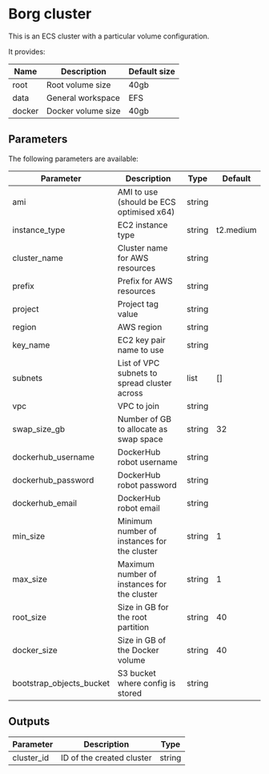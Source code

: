# Borg cluster

This is an ECS cluster with a particular volume configuration.

It provides:

| Name   | Description        | Default size |
|--------|--------------------|--------------|
| root   | Root volume size   | 40gb         |
| data   | General workspace  | EFS          |
| docker | Docker volume size | 40gb         |

## Parameters
The following parameters are available:

| Parameter                | Description                                  | Type   | Default   |
|--------------------------|----------------------------------------------|--------|-----------|
| ami                      | AMI to use (should be ECS optimised x64)     | string |           |
| instance_type            | EC2 instance type                            | string | t2.medium |
| cluster_name             | Cluster name for AWS resources               | string |           |
| prefix                   | Prefix for AWS resources                     | string |           |
| project                  | Project tag value                            | string |           |
| region                   | AWS region                                   | string |           |
| key_name                 | EC2 key pair name to use                     | string |           |
| subnets                  | List of VPC subnets to spread cluster across | list   | []        |
| vpc                      | VPC to join                                  | string |           |
| swap_size_gb             | Number of GB to allocate as swap space       | string | 32        |
| dockerhub_username       | DockerHub robot username                     | string |           |
| dockerhub_password       | DockerHub robot password                     | string |           |
| dockerhub_email          | DockerHub robot email                        | string |           |
| min_size                 | Minimum number of instances for the cluster  | string | 1         |
| max_size                 | Maximum number of instances for the cluster  | string | 1         |
| root_size                | Size in GB for the root partition            | string | 40        |
| docker_size              | Size in GB of the Docker volume              | string | 40        |
| bootstrap_objects_bucket | S3 bucket where config is stored             | string |           |

## Outputs
| Parameter  | Description               | Type   |
|------------|---------------------------|--------|
| cluster_id | ID of the created cluster | string |
